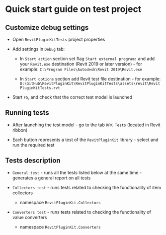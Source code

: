 # Quick start guide on test project

## Customize debug settings

* Open `RevitPluginKitTests` project properties

* Add settings in `Debug` tab:

	* In `Start action` section set flag `Start external program:` and add your `Revit.exe` destination (Revit 2019 or later version) - for example: `C:\Program Files\Autodesk\Revit 2019\Revit.exe`

	* In `Start options` section add Revit test file destination - for example: `D:\GitHub\RevitPluginKit\RevitPluginKitTests\assets\revit\RevitPluginKitTests.rvt`

* Start `F5`, and check that the correct test model is launched

## Running tests

* After launching the test model - go to the tab `RPK Tests` (located in Revit ribbon)

* Each button represents a test of the `RevitPluginKit` library - select and run the required test

## Tests description

* `General test` - runs all the tests listed below at the same time - generates a general report on all tests

* `Collectors test` - runs tests related to checking the functionality of item collectors

	* namespace `RevitPluginKit.Collectors`

* `Converters test` - runs tests related to checking the functionality of value converters

	* namespace `RevitPluginKit.Converters`
